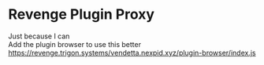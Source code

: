 # Revenge Plugin Proxy  
Just because I can  
Add the plugin browser to use this better  
https://revenge.trigon.systems/vendetta.nexpid.xyz/plugin-browser/index.js
